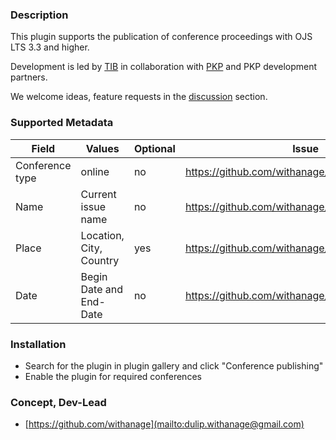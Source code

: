 ### Description

This plugin supports the publication of conference proceedings with OJS LTS 3.3 and higher.

Development is led by [TIB](https://tib.eu) in collaboration with [PKP](https://pkp.sfu.ca) and PKP development partners.

We welcome ideas, feature requests in the [discussion](https://github.com/withanage/conference/discussions/) section.


### Supported Metadata
| Field       | Values                  | Optional | Issue                                            | Version |
|-------------|-------------------------|----------|--------------------------------------------------|----|
| Conference type | online                  | no       | https://github.com/withanage/conference/issues/5 | 3.3   |
|  Name | Current issue name      | no       | https://github.com/withanage/conference/issues/2 | 3.3   |
| Place       | Location, City, Country | yes      | https://github.com/withanage/conference/issues/3 | 3.3 |
| Date        | Begin Date and End-Date | no       | https://github.com/withanage/conference/issues/4 | 3.3|



### Installation
- Search for the plugin in  plugin gallery and click "Conference publishing"
- Enable the plugin for required conferences



### Concept, Dev-Lead

- [https://github.com/withanage](mailto:dulip.withanage@gmail.com)








